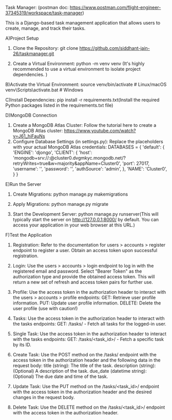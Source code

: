Task Manager: (postman doc: https://www.postman.com/flight-engineer-37345319/workspace/task-manager)

This is a Django-based task management application that allows users to create, manage, and track their tasks.

A)Project Setup

  1. Clone the Repository: git clone https://github.com/siddhant-jain-26/taskmanager.git

  2. Create a Virtual Environment: python -m venv venv (It's highly recommended to use a virtual environment to isolate project dependencies. )

B)Activate the Virtual Environment: source venv/bin/activate  # Linux/macOS
                                    venv\Scripts\activate.bat  # Windows

C)Install Dependencies: pip install -r requirements.txt(Install the required Python packages listed in the requirements.txt file)

D)MongoDB Connection

 1. Create a MongoDB Atlas Cluster: Follow the tutorial here to create a MongoDB Atlas cluster: https://www.youtube.com/watch?v=J61_hiFauNs
 2. Configure Database Settings (in settings.py): Replace the placeholders with your actual MongoDB Atlas credentials:
DATABASES = {
    'default': {
        'ENGINE': 'djongo',
        'CLIENT': {
            'host': 'mongodb+srv://<username>:<password>@cluster0.dvgmkyc.mongodb.net/?retryWrites=true&w=majority&appName=Cluster0',
            'port': 27017,
            'username': '<username>',
            'password': '<password>',
            'authSource': 'admin',
        },
        'NAME': 'Cluster0',
    }
}

E)Run the Server

1. Create Migrations: python manage.py makemigrations

2. Apply Migrations: python manage.py migrate

3. Start the Development Server: python manage.py runserver(This will typically start the server on http://127.0.0.1:8000/ by default. You can access your application in your web browser at this URL.)

F)Test the Application

1. Registration: Refer to the documentation for users > accounts > register endpoint to register a user. Obtain an access token upon successful registration.

2. Login:
Use the users > accounts > login endpoint to log in with the registered email and password.
Select "Bearer Token" as the authorization type and provide the obtained access token.
This will return a new set of refresh and access token pairs for further use.

3. Profile: Use the access token in the authorization header to interact with the users > accounts > profile endpoints:
GET: Retrieve user profile information.
PUT: Update user profile information.
DELETE: Delete the user profile (use with caution!)

4. Tasks: Use the access token in the authorization header to interact with the tasks endpoints:
GET: /tasks/ - Fetch all tasks for the logged-in user.

5. Single Task: Use the access token in the authorization header to interact with the tasks endpoints: GET: /tasks/<task_id>/ - Fetch a specific task by its ID.

6. Create Task: Use the POST method on the /tasks/ endpoint with the access token in the authorization header and the following data in the request body:
title (string): The title of the task.
description (string): (Optional) A description of the task.
due_date (datetime string): (Optional) The due date and time of the task.

7. Update Task: Use the PUT method on the /tasks/<task_id>/ endpoint with the access token in the authorization header and the desired changes in the request body.

8. Delete Task: Use the DELETE method on the /tasks/<task_id>/ endpoint with the access token in the authorization header.
